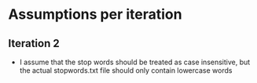 # Assumptions per iteration

## Iteration 2

- I assume that the stop words should be treated as case insensitive, but the actual stopwords.txt file should only contain lowercase words
